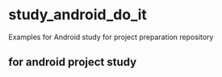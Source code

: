 # study_android_do_it
Examples for Android study for project preparation repository


## for android project study 
